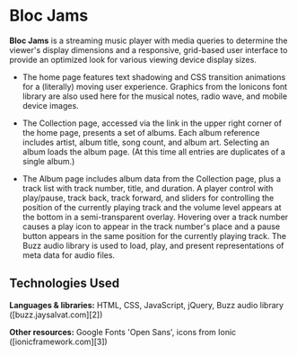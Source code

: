 # **Bloc Jams**


**Bloc Jams** is a streaming music player with media queries to determine the viewer's display dimensions and a responsive, grid-based user interface to provide an optimized look for various viewing device display sizes.

  * The home page features text shadowing and CSS transition animations for a (literally) moving user experience. Graphics from the Ionicons font library are also used here for the musical notes, radio wave, and mobile device images.  

  * The Collection page, accessed via the link in the upper right corner of the home page, presents a set of albums. Each album reference includes artist, album title, song count, and album art. Selecting an album loads the album page. (At this time all entries are duplicates of a single album.)

  * The Album page includes album data from the Collection page, plus a track list with track number, title, and duration. A player control with play/pause, track back, track forward, and sliders for controlling the position of the currently playing track and the volume level appears at the bottom in a semi-transparent overlay. Hovering over a track number causes a play icon to appear in the track number's place and a pause button appears in the same position for the currently playing track. The Buzz audio library is used to load, play, and present representations of meta data for audio files.

## **Technologies Used**

**Languages & libraries:** HTML, CSS, JavaScript, jQuery, Buzz audio library ([buzz.jaysalvat.com][2])

**Other resources:** Google Fonts 'Open Sans', icons from Ionic ([ionicframework.com][3])







